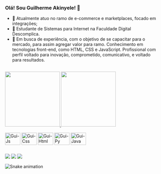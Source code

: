 ### Olá! Sou Guilherme Akinyele! 👋

- 🔭 Atualmente atuo no ramo de e-commerce e marketplaces, focado em integrações;
- 🌱 Estudante de Sistemas para Internet na Faculdade Digital Descomplica.
- 💼 Em busca de experiência, com o objetivo de se capacitar para o mercado, para assim agregar valor para ramo. Conhecimento em tecnologias front-end, como HTML, CSS e JavaScript. Profissional com perfil voltado para inovação, comprometido, comunicativo, e voltado para resultados.

##

<div>
  <a href="https://github.com/gui-akinyele">
  <img height="180em" src="https://github-readme-stats.vercel.app/api?username=gui-akinyele&show_icons=true&theme=dark&include_all_commits=true&count_private=true"/>
  <img height="180em" src="https://github-readme-stats.vercel.app/api/top-langs/?username=gui-akinyele&layout=compact&langs_count=16&theme=dark"/>
</div>

  <div style="display: inline-block"><br>
    <img align="center" alt="Gui-Js" height="40" width="50" src="https://cdn.jsdelivr.net/gh/devicons/devicon/icons/javascript/javascript-original.svg">
    <img align="center" alt="Gui-Css" height="40" width="50" src="https://cdn.jsdelivr.net/gh/devicons/devicon/icons/css3/css3-plain-wordmark.svg">
    <img align="center" alt="Gui-Html" height="40" width="50" src="https://cdn.jsdelivr.net/gh/devicons/devicon/icons/html5/html5-plain-wordmark.svg">
    <img align="center" alt="Gui-Py" height="40" width="50" src="https://cdn.jsdelivr.net/gh/devicons/devicon/icons/python/python-plain-wordmark.svg">
    <img align="center" alt="Gui-Java" height="40" width="50" src="https://cdn.jsdelivr.net/gh/devicons/devicon/icons/java/java-plain.svg"> 
  </div>
  
  ##
  
  <div>
       <a href="https://www.linkedin.com/in/guilherme-akinyele/" target="_blank"><img src="https://img.shields.io/badge/LinkedIn-0077B5?style=for-the-badge&logo=linkedin&logoColor=white" target="_blank"></a>
    <a href="https://www.instagram.com/gui_akinyele/" target="_blank"><img src="https://img.shields.io/badge/-Instagram-%23E4405F?style=for-the-badge&logo=instagram&logoColor=white" target="_blank"></a>
    <a href="https://www.behance.net/guiakinyele" target="_blank"><img src="https://img.shields.io/badge/-Behance-blue?style=for-the-badge&logo=behance&logoColor=white" target="_blank"></a>
  </div>
  
  ![Snake animation](https://github.com/gui-akinyele/gui-akinyele/blob/output/github-contribution-grid-snake.svg)
  
  
